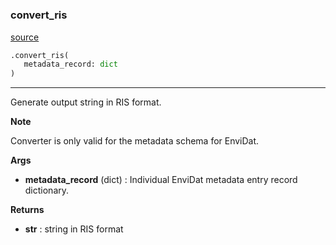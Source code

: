 #

### convert_ris

[source](https://github.com/EnviDat/envidat-python-utils/blob/main/../envidat/converters/ris_converter.py/#L11)

```python
.convert_ris(
   metadata_record: dict
)
```

---

Generate output string in RIS format.

**Note**

Converter is only valid for the metadata schema for EnviDat.

**Args**

- **metadata_record** (dict) : Individual EnviDat metadata entry record dictionary.

**Returns**

- **str** : string in RIS format
